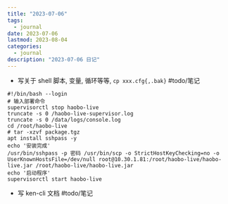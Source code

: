 ```yaml
---
title: "2023-07-06"
tags:
  - journal
date: 2023-07-06
lastmod: 2023-08-04
categories:
  - journal
description: "2023-07-06 日记"
---
```


- 写关于 shell 脚本, 变量, 循环等等,  `cp xxx.cfg{,.bak}` #todo/笔记

```shell
#!/bin/bash --login
# 输入部署命令
supervisorctl stop haobo-live
truncate -s 0 /haobo-live-supervisor.log
truncate -s 0 /data/logs/console.log
cd /root/haobo-live
# tar -xzvf package.tgz
apt install sshpass -y
echo '安装完成'
/usr/bin/sshpass -p 密码 /usr/bin/scp -o StrictHostKeyChecking=no -o UserKnownHostsFile=/dev/null root@10.30.1.81:/root/haobo-live/haobo-live.jar /root/haobo-live/haobo-live.jar
echo '启动程序'
supervisorctl start haobo-live
```

- 写 ken-cli 文档 #todo/笔记

